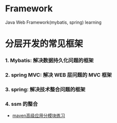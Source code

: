 # Framework
Java Web Framework(mybatis, spring) learning
# 分层开发的常见框架
### 1. Mybatis: 解决数据持久化问题的框架
### 2. spring MVC: 解决 WEB 层问题的 MVC 框架
### 3. spring: 解决技术整合问题的框架
### 4. ssm 的整合
- [maven高级应用分模块练习](http:www.baidu.com)
